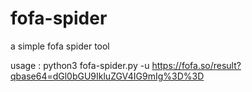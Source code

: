 # fofa-spider
a simple fofa spider tool

usage : python3 fofa-spider.py -u https://fofa.so/result?qbase64=dGl0bGU9IkluZGV4IG9mIg%3D%3D

